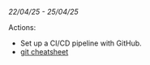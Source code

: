 _22/04/25 - 25/04/25_

Actions:

- Set up a CI/CD pipeline with GitHub.
- [git cheatsheet](github-git-cheat-sheet.pdf)
